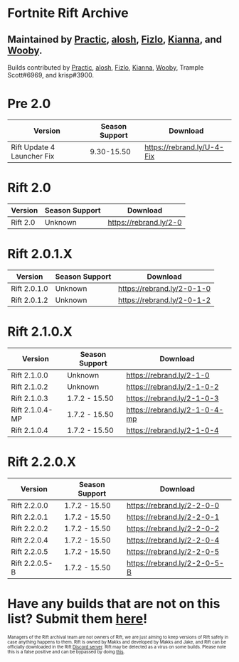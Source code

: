 # Fortnite Rift Archive

 Maintained by [Practic](https://tiktok.com/@0hdv "Practic"), [alosh](https://twitter.com/aIoshreal "alosh"), [Fizlo](https://www.youtube.com/channel/UCzmOR_-6ohN4ji2z_tgH1vA "Fizlo"), [Kianna](https://twitter.com/AyeItsAxi "Kianna"), and [Wooby](https://twitter.com/_wob "Wooby").
-
  Builds contributed by [Practic](https://tiktok.com/@0hdv "Practic"), [alosh](https://twitter.com/aIoshreal "alosh"), [Fizlo](https://www.youtube.com/channel/UCzmOR_-6ohN4ji2z_tgH1vA "Fizlo"), [Kianna](https://twitter.com/AyeItsAxi "Kianna"), [Wooby](https://twitter.com/_wob "Wooby"), Trample Scott#6969, and krisp#3900.
  
   # Pre 2.0
| Version | Season Support | Download | 
| ----------- | ----------- | ----------- | 
| Rift Update 4 Launcher Fix | 9.30-15.50  | https://rebrand.ly/U-4-Fix |
  
  # Rift 2.0
| Version | Season Support | Download | 
| ----------- | ----------- | ----------- | 
| Rift 2.0 | Unknown | https://rebrand.ly/2-0 |

 # Rift 2.0.1.X
| Version | Season Support | Download | 
| ----------- | ----------- | ----------- |
| Rift 2.0.1.0 | Unknown | https://rebrand.ly/2-0-1-0 |
| Rift 2.0.1.2 | Unknown | https://rebrand.ly/2-0-1-2 |
  
  # Rift 2.1.0.X
| Version | Season Support | Download | 
| ----------- | ----------- | ----------- |
| Rift 2.1.0.0 | Unknown | https://rebrand.ly/2-1-0 |
| Rift 2.1.0.2 | Unknown | https://rebrand.ly/2-1-0-2 |
| Rift 2.1.0.3 | 1.7.2 - 15.50 | https://rebrand.ly/2-1-0-3 |
| Rift 2.1.0.4-MP | 1.7.2 - 15.50 | https://rebrand.ly/2-1-0-4-mp |
| Rift 2.1.0.4 | 1.7.2 - 15.50 | https://rebrand.ly/2-1-0-4 |
  
  # Rift 2.2.0.X
| Version | Season Support | Download | 
| ----------- | ----------- | ----------- | 
| Rift 2.2.0.0 | 1.7.2 - 15.50 | https://rebrand.ly/2-2-0-0 |
| Rift 2.2.0.1 | 1.7.2 - 15.50 | https://rebrand.ly/2-2-0-1 |
| Rift 2.2.0.2 | 1.7.2 - 15.50| https://rebrand.ly/2-2-0-2 |
| Rift 2.2.0.4 | 1.7.2 - 15.50| https://rebrand.ly/2-2-0-4 |
| Rift 2.2.0.5 | 1.7.2 - 15.50| https://rebrand.ly/2-2-0-5 |
| Rift 2.2.0.5-B | 1.7.2 - 15.50| https://rebrand.ly/2-2-0-5-B |
  
  # Have any builds that are not on this list? Submit them [here](https://forms.gle/iQsCTGjfqMEbcwHh7 "here")!
  
  <sub><sup>Managers of the Rift archival team are not owners of Rift, we are just aiming to keep versions of Rift safely in case anything happens to them. Rift is owned by Makks and developed by Makks and Jake, and Rift can be officially downloaded in the Rift [Discord server](https://discord.gg/riftfn "Discord server"). Rift may be detected as a virus on some builds. Please note this is a false positive and can be bypassed by doing [this](https://www.youtube.com/watch?v=hDR3jRBq9pg).</sup></sub>
